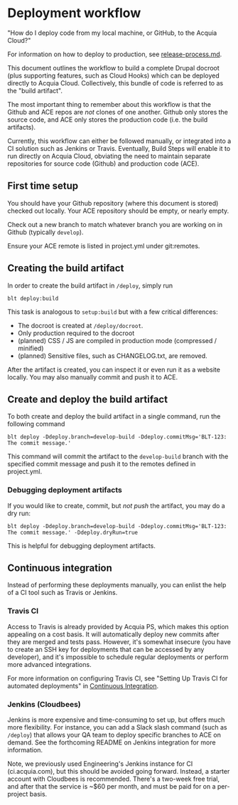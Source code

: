 # Deployment workflow

"How do I deploy code from my local machine, or GitHub, to the Acquia Cloud?"

For information on how to deploy to production, see [release-process.md](release-process.md).

This document outlines the workflow to build a complete Drupal docroot (plus supporting features, such as Cloud Hooks) which can be deployed directly to Acquia Cloud. Collectively, this bundle of code is referred to as the "build artifact".

The most important thing to remember about this workflow is that the Github and ACE repos are _not_ clones of one another. Github only stores the source code, and ACE only stores the production code (i.e. the build artifacts).

Currently, this workflow can either be followed manually, or integrated into a CI solution such as Jenkins or Travis. Eventually, Build Steps will enable it to run directly on Acquia Cloud, obviating the need to maintain separate repositories for source code (Github) and production code (ACE).

## First time setup

You should have your Github repository (where this document is stored) checked out locally. Your ACE repository should be empty, or nearly empty.

Check out a new branch to match whatever branch you are working on in Github (typically `develop`).

Ensure your ACE remote is listed in project.yml under git:remotes.

## Creating the build artifact

In order to create the build artifact in `/deploy`, simply run
```
blt deploy:build
```

This task is analogous to `setup:build` but with a few critical differences:
* The docroot is created at `/deploy/docroot`.
* Only production required to the docroot
* (planned) CSS / JS are compiled in production mode (compressed / minified)
* (planned) Sensitive files, such as CHANGELOG.txt, are removed.

After the artifact is created, you can inspect it or even run it as a website locally. You may also manually commit and push it to ACE.

## <a name="build-artifact"></a>Create and deploy the build artifact

To both create and deploy the build artifact in a single command, run the following command

````
blt deploy -Ddeploy.branch=develop-build -Ddeploy.commitMsg='BLT-123: The commit message.'
````

This command will commit the artifact to the `develop-build` branch with the specified commit message and push it to the remotes defined in project.yml.

### Debugging deployment artifacts

If you would like to create, commit, but _not push_ the artifact, you may do a dry run:

````
blt deploy -Ddeploy.branch=develop-build -Ddeploy.commitMsg='BLT-123: The commit message.' -Ddeploy.dryRun=true
````

This is helpful for debugging deployment artifacts.

## Continuous integration

Instead of performing these deployments manually, you can enlist the help of a CI tool such as Travis or Jenkins.

### Travis CI

Access to Travis is already provided by Acquia PS, which makes this option appealing on a cost basis. It will automatically deploy new commits after they are merged and tests pass. However, it's somewhat insecure (you have to create an SSH key for deployments that can be accessed by any developer), and it's impossible to schedule regular deployments or perform more advanced integrations.

For more information on configuring Travis CI, see "Setting Up Travis CI for automated deployments" in [Continuous Integration](ci.md).

### Jenkins (Cloudbees)

Jenkins is more expensive and time-consuming to set up, but offers much more flexibility. For instance, you can add a Slack slash command (such as `/deploy`) that allows your QA team to deploy specific branches to ACE on demand. See the forthcoming README on Jenkins integration for more information.

Note, we previously used Engineering's Jenkins instance for CI (ci.acquia.com), but this should be avoided going forward. Instead, a starter account with Cloudbees is recommended. There's a two-week free trial, and after that the service is ~$60 per month, and must be paid for on a per-project basis.

